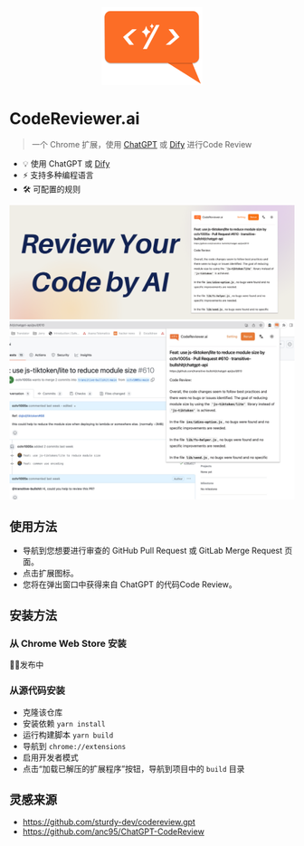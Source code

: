 <p align="center">
  <img width="180" src="./docs/logo.png" alt="logo">
</p>

# CodeReviewer.ai

> 一个 Chrome 扩展，使用 [ChatGPT](https://chat.openai.com/) 或 [Dify](https://dify.ai/) 进行Code Review

- 💡 使用 ChatGPT 或 [Dify](https://dify.ai/)
- ⚡️ 支持多种编程语言
- 🛠️ 可配置的规则



<img src="./docs/banner.png" alt="banner">
<img src="./docs/preview.jpg" alt="preview">

## 使用方法

- 导航到您想要进行审查的 GitHub Pull Request 或 GitLab Merge Request 页面。
- 点击扩展图标。
- 您将在弹出窗口中获得来自 ChatGPT 的代码Code Review。

## 安装方法

### 从 Chrome Web Store 安装

😶‍🌫️发布中

### 从源代码安装

- 克隆该仓库
- 安装依赖 `yarn install`
- 运行构建脚本 `yarn build`
- 导航到 `chrome://extensions`
- 启用开发者模式
- 点击“加载已解压的扩展程序”按钮，导航到项目中的 `build` 目录

## 灵感来源

- https://github.com/sturdy-dev/codereview.gpt
- https://github.com/anc95/ChatGPT-CodeReview